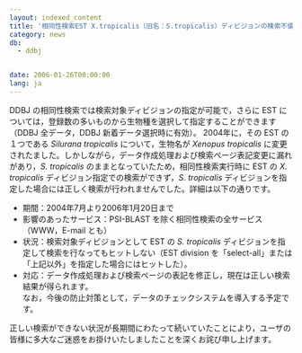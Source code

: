 ```yaml
---
layout: indexed_content
title: '相同性検索EST X.tropicalis（旧名：S.tropicalis）ディビジョンの検索不備についてのおわび　'
category: news
db:
  - ddbj


date: 2006-01-26T00:00:00
lang: ja
---
```


<html>DDBJ の相同性検索では検索対象ディビジョンの指定が可能で，さらに EST については，登録数の多いものから生物種を選択して指定することができます （DDBJ 全データ，DDBJ 新着データ選択時に有効）。 2004年に，その EST の１つである <i>Silurana tropicalis</i> について，生物名が <i>Xenopus tropicalis</i> に変更されたました。しかしながら，データ作成処理および検索ページ表記変更に漏れがあり，<i>S. tropicalis</i> のままとなっていたため，相同性検索実行時に EST の <i>X. tropicalis</i> ディビジョン指定での検索ができず，<i>S. tropicalis</i> ディビジョンを指定した場合には正しく検索が行われませんでした。詳細は以下の通りです。

<ul>
    <li>期間：2004年7月より2006年1月20日まで</li>
    <li>影響のあったサービス：PSI-BLAST を除く相同性検索の全サービス（WWW，E-mail とも）</li>
    <li>状況：検索対象ディビジョンとして EST の <i>S. tropicalis</i> ディビジョンを指定して検索を行なってもヒットしない（EST division を「select-all」または「上記以外」を指定した場合にはヒットした）。</li>
    <li>対応：データ作成処理および検索ページの表記を修正し，現在は正しい検索結果が得られます。<br> なお，今後の防止対策として，データのチェックシステムを導入する予定です。 </li>
</ul>

<p>正しい検索ができない状況が長期間にわたって続いていたことにより，ユーザの皆様に多大なご迷惑をお掛けいたしましたことを深くお詫び申し上げます。</p>
</html>
